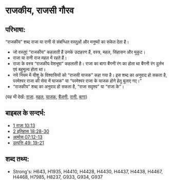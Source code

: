 # राजकीय, राजसी गौरव #

## परिभाषा: ##

“राजकीय” शब्द राजा या रानी से संबन्धित वस्तुओं और मनुष्यों का संकेत देता है।

* जो वस्तुएं “राजकीय” कहलाती हैं उनके उदाहरण हैं, वस्त्र, महल, सिंहासन और मुकुट।
* राजा या रानी राज महल में रहते हैं।
* राजा के वस्त्र “राजकीय वेशभूषा” कहलाती है। राजा का बागा बैंगनी रंग का होता था बैंगनी रंग दुर्लभ एवं बहुमूल्य होता था।
* नये नियम में यीशु के विश्वासियों को “राजसी याजक” कहा गया है। इस शब्द का अनुवाद हो सकता है, परमेश्वर राजा की सेवा में याजक” या “परमेश्वर राजा के याजक होने हेतु बुलाए गए।”
* “राजकीय” शब्द का अनुवाद हो सकता है, “राजा सदृश्य” या “राजा के”।

(यह भी देखें: [राजा](../other/king.md). [महल](../other/palace.md), [याजक](../kt/priest.md), [बैंजनी](../other/purple.md), [रानी](../other/queen.md), [बागा](../other/robe.md))

## बाइबल के सन्दर्भ: ##

* [1 राजा 10:13](rc://en/tn/help/1ki/10/13)
* [2 इतिहास 18:28-30](rc://en/tn/help/2ch/18/28)
* [आमोस 07:12-13](rc://en/tn/help/amo/07/12)
* [उत्पत्ति 49: 19-21](rc://en/tn/help/gen/49/19)

## शब्द तथ्य: ##

* Strong's: H643, H1935, H4410, H4428, H4430, H4437, H4438, H4467, H4468, H7985, H8237, G933, G934, G937
